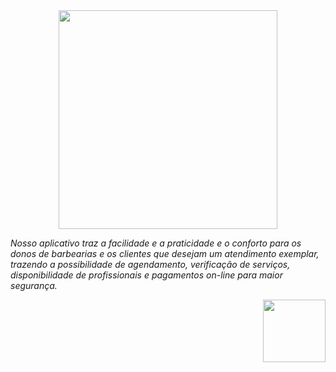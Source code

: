 <div align="center">
<img src="https://user-images.githubusercontent.com/94652912/144937315-1ec1da2a-1883-40cf-b0c9-d81ce42868cd.png" width="350px" />
</div>

*Nosso aplicativo traz a facilidade e a praticidade e o conforto para os donos de barbearias e os clientes que desejam um atendimento exemplar, trazendo a possibilidade de agendamento, verificação de serviços, disponibilidade de profissionais e pagamentos on-line para maior segurança.*



<div align="right">
<img src="https://user-images.githubusercontent.com/94652912/144938411-2d1dbb6f-267b-4527-81e1-e3ecb3a11100.png" width="100px" />
</div>

